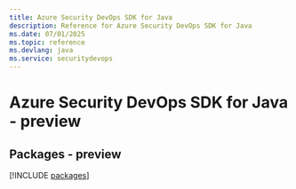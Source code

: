 ```yaml
---
title: Azure Security DevOps SDK for Java
description: Reference for Azure Security DevOps SDK for Java
ms.date: 07/01/2025
ms.topic: reference
ms.devlang: java
ms.service: securitydevops
---
```

# Azure Security DevOps SDK for Java - preview
## Packages - preview
[!INCLUDE [packages](security-devops-index.md)]